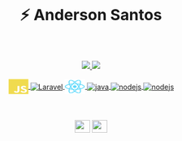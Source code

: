 <p align="center" style="font-size: 30px; font-weight: bold" >⚡ Anderson Santos<p>

<br>

<div align="center">
  <div>
    <a href="https://github.com/AAndersonSantos"> 
    <img height="180em" src="https://github-readme-stats.vercel.app/api?username=AAndersonSantos&show_icons=true&theme=gotham&include_all_commits=true&count_private=true"/>
    <img height="180em" src="https://github-readme-stats.vercel.app/api/top-langs/?username=AAndersonSantos&layout=compact&langs_count=7&theme=gotham"/>
  </div>
    
  <div style="display: inline_block"><br>
    <img align="center" alt="Js" height="30" width="40" src="https://raw.githubusercontent.com/devicons/devicon/master/icons/javascript/javascript-plain.svg">
    <img align="center" alt="Laravel" height="30" width="40" src="https://cdn.jsdelivr.net/gh/devicons/devicon@latest/icons/laravel/laravel-original.svg" />
    <img align="center" alt="React" height="30" width="40" src="https://raw.githubusercontent.com/devicons/devicon/master/icons/react/react-original.svg">
    <img align="center" alt="java" height="40" width="50" src="https://cdn.jsdelivr.net/gh/devicons/devicon/icons/java/java-original-wordmark.svg" />
    <img align="center" alt="nodejs" height="30" width="40" src="https://cdn.jsdelivr.net/gh/devicons/devicon/icons/nodejs/nodejs-original.svg" />
    <img align="center" alt="nodejs" height="30" width="40" src="https://cdn.jsdelivr.net/gh/devicons/devicon/icons/spring/spring-original.svg" />
  </div>
</div>

<br>
<br>
<br>

<div align="center">
  <a href="https://www.linkedin.com/in/anderson-santos-19a5601a8" target="_blank"><img height="25" width="30" src="https://cdn.jsdelivr.net/gh/devicons/devicon@latest/icons/linkedin/linkedin-original.svg" target="_blank"></a>
  <a href="https://www.behance.net/AAndersonSantos" target="_blank"><img height="25" width="30" src="https://cdn.jsdelivr.net/gh/devicons/devicon@latest/icons/behance/behance-original.svg" target="_blank"></a> 
</div>


<!--
**AAndersonSantos/AAndersonSantos** is a ✨ _special_ ✨ repository because its `README.md` (this file) appears on your GitHub profile.

Here are some ideas to get you started:

- 🔭 I’m currently working on ...
- 🌱 I’m currently learning ...
- 👯 I’m looking to collaborate on ...
- 🤔 I’m looking for help with ...
- 💬 Ask me about ...
- 📫 How to reach me: ...
- 😄 Pronouns: ...
- ⚡ Fun fact: ...
-->
